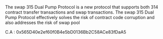 The swap 315 Dual Pump Protocol is a new protocol that supports both 314 contract transfer transactions and swap transactions. The swap 315 Dual Pump Protocol effectively solves the risk of contract code corruption and also addresses the risk of swap pool

C.A : 0x565D40e2ef60f0B4e5bD0136Bb2C58ACe83fDaA5
